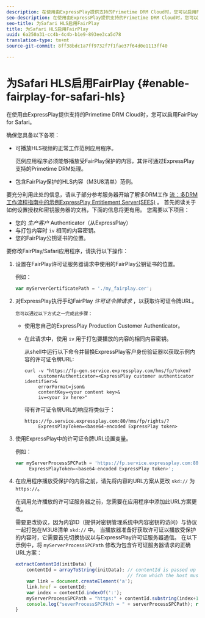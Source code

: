 ```yaml
---
description: 在使用由ExpressPlay提供支持的Primetime DRM Cloud时，您可以启用FairPlay for Safari。
seo-description: 在使用由ExpressPlay提供支持的Primetime DRM Cloud时，您可以启用FairPlay for Safari。
seo-title: 为Safari HLS启用FairPlay
title: 为Safari HLS启用FairPlay
uuid: 6a250a31-cc4b-4c4b-b1e9-893ee3ca5d78
translation-type: tm+mt
source-git-commit: 8ff38bdc1a7ff9732f7f1fae37f64d0e1113ff40

---
```



# 为Safari HLS启用FairPlay {#enable-fairplay-for-safari-hls}

在使用由ExpressPlay提供支持的Primetime DRM Cloud时，您可以启用FairPlay for Safari。

确保您具备以下各项：

* 可播放HLS视频的正常工作范例应用程序。

   范例应用程序必须能够播放受FairPlay保护的内容，其许可通过ExpressPlay支持的Primetime DRM处理。
* 包含FairPlay保护的HLS内容（M3U8清单）范例。

要充分利用此处的信息，请从子部分参考服务器开始了解多DRM工作 [流：多DRM工作流程指南中的示例ExpressPlay Entitlement Server(SEES)](https://helpx.adobe.com/content/dam/help/en/primetime/drm/drm_multi_drm_workflows.pdf) 。 首先阅读关于如何设置授权和密钥服务器的文档，下面的信息将更有用。
您需要以下项目：

* 您的 *生产客户* Authenticator（从ExpressPlay）
* 与打包内容时 `iv` 相同的内容密钥。
* 您的FairPlay公钥证书的位置。

要修改FairPlay/Safari应用程序，请执行以下操作：

1. 设置在FairPlay许可证服务器请求中使用的FairPlay公钥证书的位置。

   例如：

   ```js
   var myServerCertificatePath = './my_fairplay.cer';
   ```

1. 对ExpressPlay执行手动FairPlay *许可证令牌请求* ，以获取许可证令牌URL。

       您可以通过以下方式之一完成此步骤：
   
   * 使用您自己的ExpressPlay Production Customer Authenticator。
   * 在此请求中，使用 `iv` 用于打包要播放的内容的相同内容密钥。

      从shell中运行以下命令并替换ExpressPlay客户身份验证器以获取示例内容的许可证令牌URL:

      ```
      curl -v "https://fp-gen.service.expressplay.com/hms/fp/token? 
           customerAuthenticator=<ExpressPlay customer authenticator identifier>& 
           errorFormat=json& 
           contentKey=<your content key>& 
           iv=<your iv here>"
      ```

      带有许可证令牌URL的响应将类似于：

      ```
      https://fp.service.expressplay.com:80/hms/fp/rights/? 
           ExpressPlayToken=<base64-encoded ExpressPlay token>
      ```

1. 使用ExpressPlay中的许可证令牌URL设置变量。

   例如：

   ```js
   var myServerProcessSPCPath = 'https://fp.service.expressplay.com:80/hms/fp/rights/? 
        ExpressPlayToken=<base64-encoded ExpressPlay token>';
   ```

1. 在应用程序播放受保护的内容之前，请先将内容的URL方案从更改 `skd://` 为 `https://`。

   在调用允许播放的许可证服务器之前，您需要在应用程序中添加此URL方案更改。

   需要更改协议，因为内容ID（提供对密钥管理系统中内容密钥的访问）与协议一起打包在M3U8清单 `skd://` 中。 当播放器准备好获取许可证以播放受保护的内容时，它需要首先切换协议以与ExpressPlay许可证服务器通信。 在以下示例中，将 `myServerProcessSPCPath` 修改为包含许可证服务器请求的正确URL方案：

   ```js
   extractContentId(initData) {  
       contentId = arrayToString(initData); // contentId is passed up as a URI,  
                                            // from which the host must be extracted:  
       var link = document.createElement('a');  
       link.href = contentId;  
       var index = contentId.indexOf(':');  
       myServerProcessSPCPath = "https:" + contentId.substring(index+1);  
       console.log("severProcessSPCPAth = " + serverProcessSPCPath); return link.hostname;  
   }
   ```

